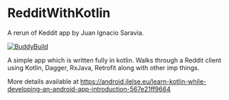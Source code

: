 # RedditWithKotlin
A rerun of Keddit app by Juan Ignacio Saravia.

[![BuddyBuild](https://dashboard.buddybuild.com/api/statusImage?appID=59abc28acdda2e00013f2736&branch=master&build=latest)](https://dashboard.buddybuild.com/apps/59abc28acdda2e00013f2736/build/latest?branch=master)

A simple app which is written fully in kotlin.
Walks through a Reddit client using Kotlin, Dagger, RxJava, Retrofit along with other imp things.

More details available at 
https://android.jlelse.eu/learn-kotlin-while-developing-an-android-app-introduction-567e21ff9664
